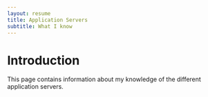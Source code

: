 ```yaml
---
layout: resume
title: Application Servers
subtitle: What I know
---
```


# Introduction

This page contains information about my knowledge of the different application servers.
